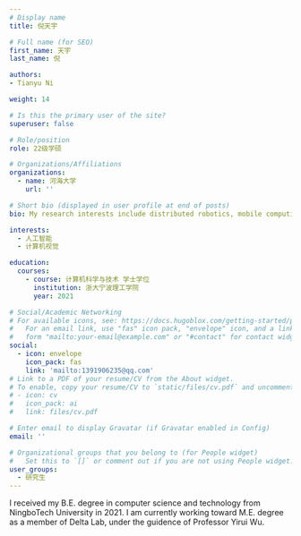 ```yaml
---
# Display name
title: 倪天宇

# Full name (for SEO)
first_name: 天宇
last_name: 倪

authors:
- Tianyu Ni

weight: 14

# Is this the primary user of the site?
superuser: false

# Role/position
role: 22级学硕

# Organizations/Affiliations
organizations:
  - name: 河海大学
    url: ''

# Short bio (displayed in user profile at end of posts)
bio: My research interests include distributed robotics, mobile computing and programmable matter.

interests:
  - 人工智能
  - 计算机视觉

education:
  courses:
    - course: 计算机科学与技术 学士学位
      institution: 浙大宁波理工学院
      year: 2021

# Social/Academic Networking
# For available icons, see: https://docs.hugoblox.com/getting-started/page-builder/#icons
#   For an email link, use "fas" icon pack, "envelope" icon, and a link in the
#   form "mailto:your-email@example.com" or "#contact" for contact widget.
social:
  - icon: envelope
    icon_pack: fas
    link: 'mailto:1391906235@qq.com'
# Link to a PDF of your resume/CV from the About widget.
# To enable, copy your resume/CV to `static/files/cv.pdf` and uncomment the lines below.
# - icon: cv
#   icon_pack: ai
#   link: files/cv.pdf

# Enter email to display Gravatar (if Gravatar enabled in Config)
email: ''

# Organizational groups that you belong to (for People widget)
#   Set this to `[]` or comment out if you are not using People widget.
user_groups:
  - 研究生
---
```


I received my B.E. degree in computer science and technology from NingboTech University in 2021. I am currently working toward M.E. degree as a member of Delta Lab, under the guidence of Professor Yirui Wu.